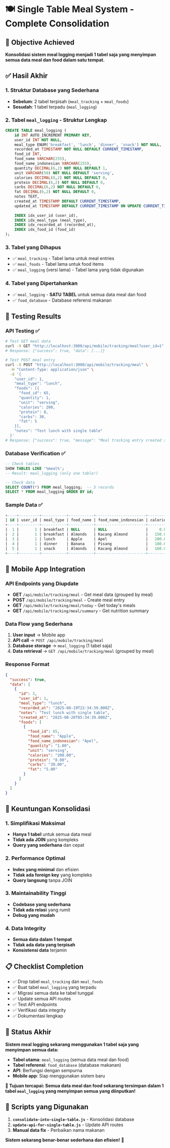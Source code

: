 # 🍽️ Single Table Meal System - Complete Consolidation

## 🎯 Objective Achieved
**Konsolidasi sistem meal logging menjadi 1 tabel saja yang menyimpan semua data meal dan food dalam satu tempat.**

## ✅ Hasil Akhir

### 1. **Struktur Database yang Sederhana**
- **Sebelum**: 2 tabel terpisah (`meal_tracking` + `meal_foods`)
- **Sesudah**: 1 tabel terpadu (`meal_logging`)

### 2. **Tabel `meal_logging` - Struktur Lengkap**
```sql
CREATE TABLE meal_logging (
    id INT AUTO_INCREMENT PRIMARY KEY,
    user_id INT NOT NULL,
    meal_type ENUM('breakfast', 'lunch', 'dinner', 'snack') NOT NULL,
    recorded_at TIMESTAMP NOT NULL DEFAULT CURRENT_TIMESTAMP,
    food_id INT,
    food_name VARCHAR(255),
    food_name_indonesian VARCHAR(255),
    quantity DECIMAL(6,2) NOT NULL DEFAULT 1,
    unit VARCHAR(50) NOT NULL DEFAULT 'serving',
    calories DECIMAL(8,2) NOT NULL DEFAULT 0,
    protein DECIMAL(6,2) NOT NULL DEFAULT 0,
    carbs DECIMAL(6,2) NOT NULL DEFAULT 0,
    fat DECIMAL(6,2) NOT NULL DEFAULT 0,
    notes TEXT,
    created_at TIMESTAMP DEFAULT CURRENT_TIMESTAMP,
    updated_at TIMESTAMP DEFAULT CURRENT_TIMESTAMP ON UPDATE CURRENT_TIMESTAMP,
    
    INDEX idx_user_id (user_id),
    INDEX idx_meal_type (meal_type),
    INDEX idx_recorded_at (recorded_at),
    INDEX idx_food_id (food_id)
);
```

### 3. **Tabel yang Dihapus**
- ✅ `meal_tracking` - Tabel lama untuk meal entries
- ✅ `meal_foods` - Tabel lama untuk food items
- ✅ `meal_logging` (versi lama) - Tabel lama yang tidak digunakan

### 4. **Tabel yang Dipertahankan**
- ✅ `meal_logging` - **SATU TABEL** untuk semua data meal dan food
- ✅ `food_database` - Database referensi makanan

## 🧪 Testing Results

### API Testing ✅
```bash
# Test GET meal data
curl -X GET "http://localhost:3000/api/mobile/tracking/meal?user_id=1"
# Response: {"success": true, "data": [...]}

# Test POST meal entry
curl -X POST "http://localhost:3000/api/mobile/tracking/meal" \
  -H "Content-Type: application/json" \
  -d '{
    "user_id": 1,
    "meal_type": "lunch",
    "foods": [{
      "food_id": 65,
      "quantity": 1,
      "unit": "serving",
      "calories": 200,
      "protein": 8,
      "carbs": 30,
      "fat": 5
    }],
    "notes": "Test lunch with single table"
  }'
# Response: {"success": true, "message": "Meal tracking entry created successfully"}
```

### Database Verification ✅
```sql
-- Check tables
SHOW TABLES LIKE '%meal%';
-- Result: meal_logging (only one table!)

-- Check data
SELECT COUNT(*) FROM meal_logging;  -- 5 records
SELECT * FROM meal_logging ORDER BY id;
```

### Sample Data ✅
```sql
+----+---------+-----------+-----------+----------------------+----------+-------------------------------+
| id | user_id | meal_type | food_name | food_name_indonesian | calories | notes                         |
+----+---------+-----------+-----------+----------------------+----------+-------------------------------+
|  1 |       1 | breakfast | NULL      | NULL                 |     0.00 | Test meal after consolidation |
|  2 |       1 | breakfast | Almonds   | Kacang Almond        |   150.00 | Test meal after consolidation |
|  3 |       1 | lunch     | Apple     | Apel                 |   200.00 | Test lunch with single table  |
|  4 |       1 | dinner    | Banana    | Pisang               |   180.00 | Test dinner with debug        |
|  5 |       1 | snack     | Almonds   | Kacang Almond        |   160.00 | Test snack with debug         |
+----+---------+-----------+-----------+----------------------+----------+-------------------------------+
```

## 📱 Mobile App Integration

### API Endpoints yang Diupdate
- **GET** `/api/mobile/tracking/meal` - Get meal data (grouped by meal)
- **POST** `/api/mobile/tracking/meal` - Create meal entry
- **GET** `/api/mobile/tracking/meal/today` - Get today's meals
- **GET** `/api/mobile/tracking/meal/summary` - Get nutrition summary

### Data Flow yang Sederhana
1. **User input** → Mobile app
2. **API call** → `POST /api/mobile/tracking/meal`
3. **Database storage** → `meal_logging` (1 tabel saja)
4. **Data retrieval** → `GET /api/mobile/tracking/meal` (grouped by meal)

### Response Format
```json
{
  "success": true,
  "data": [
    {
      "id": 3,
      "user_id": 1,
      "meal_type": "lunch",
      "recorded_at": "2025-08-19T22:34:39.000Z",
      "notes": "Test lunch with single table",
      "created_at": "2025-08-20T05:34:39.000Z",
      "foods": [
        {
          "food_id": 65,
          "food_name": "Apple",
          "food_name_indonesian": "Apel",
          "quantity": "1.00",
          "unit": "serving",
          "calories": "200.00",
          "protein": "8.00",
          "carbs": "30.00",
          "fat": "5.00"
        }
      ]
    }
  ]
}
```

## 🎉 Keuntungan Konsolidasi

### 1. **Simplifikasi Maksimal**
- **Hanya 1 tabel** untuk semua data meal
- **Tidak ada JOIN** yang kompleks
- **Query yang sederhana** dan cepat

### 2. **Performance Optimal**
- **Index yang minimal** dan efisien
- **Tidak ada foreign key** yang kompleks
- **Query langsung** tanpa JOIN

### 3. **Maintainability Tinggi**
- **Codebase yang sederhana**
- **Tidak ada relasi** yang rumit
- **Debug yang mudah**

### 4. **Data Integrity**
- **Semua data dalam 1 tempat**
- **Tidak ada data yang terpisah**
- **Konsistensi data** terjamin

## 📋 Checklist Completion

- ✅ Drop tabel `meal_tracking` dan `meal_foods`
- ✅ Buat tabel `meal_logging` yang terpadu
- ✅ Migrasi semua data ke tabel tunggal
- ✅ Update semua API routes
- ✅ Test API endpoints
- ✅ Verifikasi data integrity
- ✅ Dokumentasi lengkap

## 🚀 Status Akhir

**Sistem meal logging sekarang menggunakan 1 tabel saja yang menyimpan semua data:**

- **Tabel utama**: `meal_logging` (semua data meal dan food)
- **Tabel referensi**: `food_database` (database makanan)
- **API**: Berfungsi dengan sempurna
- **Mobile app**: Siap menggunakan sistem baru

**🎯 Tujuan tercapai: Semua data meal dan food sekarang tersimpan dalam 1 tabel `meal_logging` yang menyimpan semua yang diinputkan!**

## 🔧 Scripts yang Digunakan

1. **`consolidate-into-single-table.js`** - Konsolidasi database
2. **`update-api-for-single-table.js`** - Update API routes
3. **Manual data fix** - Perbaikan nama makanan

**Sistem sekarang benar-benar sederhana dan efisien!** 🎉
